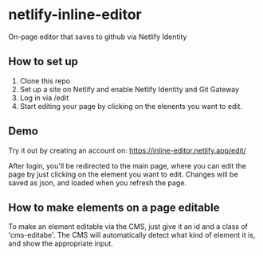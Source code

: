 # netlify-inline-editor

On-page editor that saves to github via Netlify Identity

## How to set up

1. Clone this repo
2. Set up a site on Netlify and enable Netlify Identity and Git Gateway
3. Log in via /edit
4. Start editing your page by clicking on the elenents you want to edit.

## Demo

Try it out by creating an account on:
https://inline-editor.netlify.app/edit/

After login, you'll be redirected to the main page, where you can edit the page by just clicking on the element you want to edit. Changes will be saved as json, and loaded when you refresh the page.

## How to make elements on a page editable

To make an element editable via the CMS, just give it an id and a class of 'cms-editabe'. The CMS will automatically detect what kind of element it is, and show the appropriate input.

